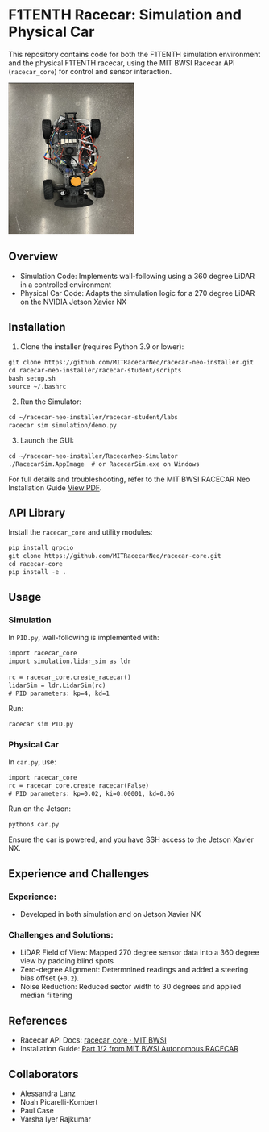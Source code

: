 # F1TENTH Racecar: Simulation and Physical Car
This repository contains code for both the F1TENTH simulation environment and the physical F1TENTH racecar, using the MIT BWSI Racecar API (```racecar_core```) for control and sensor interaction.

<img src="assets/car_image.png" alt="Racecar Demo" width="250" height="300"/>

## Overview
* Simulation Code: Implements wall-following using a 360 degree LiDAR in a controlled environment
* Physical Car Code: Adapts the simulation logic for a 270 degree LiDAR on the NVIDIA Jetson Xavier NX

## Installation
1. Clone the installer (requires Python 3.9 or lower):
```
git clone https://github.com/MITRacecarNeo/racecar-neo-installer.git
cd racecar-neo-installer/racecar-student/scripts
bash setup.sh
source ~/.bashrc
```
2. Run the Simulator:
```
cd ~/racecar-neo-installer/racecar-student/labs
racecar sim simulation/demo.py
```
3. Launch the GUI:
```
cd ~/racecar-neo-installer/RacecarNeo-Simulator
./RacecarSim.AppImage  # or RacecarSim.exe on Windows
```

For full details and troubleshooting, refer to the MIT BWSI RACECAR Neo Installation Guide [View PDF](docs/BWSI%20Racecar%20Installation%20Guide%20Part%201.pdf).
## API Library
Install the ```racecar_core``` and utility modules:
```
pip install grpcio
git clone https://github.com/MITRacecarNeo/racecar-core.git
cd racecar-core
pip install -e .
```

## Usage
### Simulation
In ```PID.py```, wall-following is implemented with:
```
import racecar_core
import simulation.lidar_sim as ldr

rc = racecar_core.create_racecar()
lidarSim = ldr.LidarSim(rc)
# PID parameters: kp=4, kd=1
```

Run:
```
racecar sim PID.py
```

### Physical Car
In ```car.py```, use:
```
import racecar_core
rc = racecar_core.create_racecar(False)
# PID parameters: kp=0.02, ki=0.00001, kd=0.06
```

Run on the Jetson:
```
python3 car.py
```
Ensure the car is powered, and you have SSH access to the Jetson Xavier NX.

## Experience and Challenges
### Experience:
* Developed in both simulation and on Jetson Xavier NX

### Challenges and Solutions:
* LiDAR Field of View: Mapped 270 degree sensor data into a 360 degree view by padding blind spots
* Zero-degree Alignment: Determnined readings and added a steering bias offset (```+0.2```).
* Noise Reduction: Reduced sector width to 30 degrees and applied median filtering

## References
* Racecar API Docs: [racecar_core · MIT BWSI](https://mitll-racecar.readthedocs.io/en/latest/racecar_core.html)
* Installation Guide: [Part 1/2 from MIT BWSI Autonomous RACECAR](docs/BWSI%20Racecar%20Installation%20Guide%20Part%201.pdf)

## Collaborators
* Alessandra Lanz
* Noah Picarelli-Kombert
* Paul Case
* Varsha Iyer Rajkumar 
